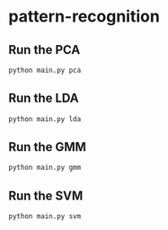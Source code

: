 # pattern-recognition

## Run the PCA

```bash
python main.py pca
```

## Run the LDA

```bash
python main.py lda
```

## Run the GMM

```bash
python main.py gmm
```

## Run the SVM

```bash
python main.py svm
```
